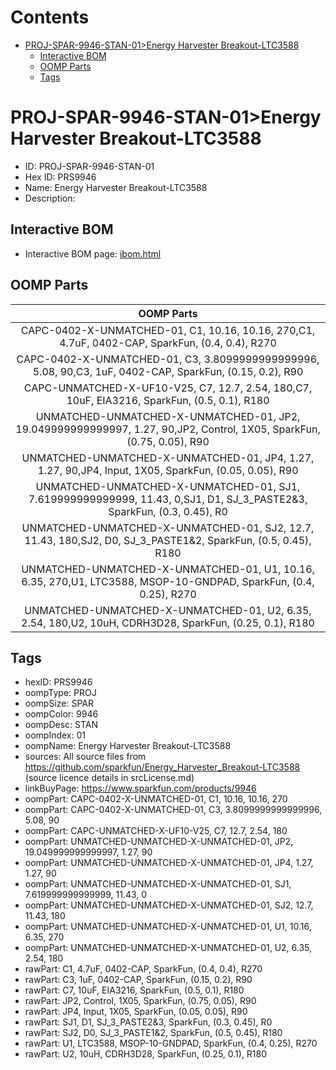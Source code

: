 



Contents
========

* [PROJ-SPAR-9946-STAN-01>Energy Harvester Breakout-LTC3588](#proj-spar-9946-stan-01energy-harvester-breakout-ltc3588)
	* [Interactive BOM](#interactive-bom)
	* [OOMP Parts](#oomp-parts)
	* [Tags](#tags)

# PROJ-SPAR-9946-STAN-01>Energy Harvester Breakout-LTC3588

- ID: PROJ-SPAR-9946-STAN-01
- Hex ID: PRS9946
- Name: Energy Harvester Breakout-LTC3588
- Description: 

## Interactive BOM

- Interactive BOM page: [ibom.html](kicad/bom/ibom.html)

## OOMP Parts
  

|OOMP Parts|
| :---: |
|CAPC-0402-X-UNMATCHED-01, C1, 10.16, 10.16, 270,C1, 4.7uF, 0402-CAP, SparkFun, (0.4, 0.4), R270|
|CAPC-0402-X-UNMATCHED-01, C3, 3.8099999999999996, 5.08, 90,C3, 1uF, 0402-CAP, SparkFun, (0.15, 0.2), R90|
|CAPC-UNMATCHED-X-UF10-V25, C7, 12.7, 2.54, 180,C7, 10uF, EIA3216, SparkFun, (0.5, 0.1), R180|
|UNMATCHED-UNMATCHED-X-UNMATCHED-01, JP2, 19.049999999999997, 1.27, 90,JP2, Control, 1X05, SparkFun, (0.75, 0.05), R90|
|UNMATCHED-UNMATCHED-X-UNMATCHED-01, JP4, 1.27, 1.27, 90,JP4, Input, 1X05, SparkFun, (0.05, 0.05), R90|
|UNMATCHED-UNMATCHED-X-UNMATCHED-01, SJ1, 7.619999999999999, 11.43, 0,SJ1, D1, SJ_3_PASTE2&3, SparkFun, (0.3, 0.45), R0|
|UNMATCHED-UNMATCHED-X-UNMATCHED-01, SJ2, 12.7, 11.43, 180,SJ2, D0, SJ_3_PASTE1&2, SparkFun, (0.5, 0.45), R180|
|UNMATCHED-UNMATCHED-X-UNMATCHED-01, U1, 10.16, 6.35, 270,U1, LTC3588, MSOP-10-GNDPAD, SparkFun, (0.4, 0.25), R270|
|UNMATCHED-UNMATCHED-X-UNMATCHED-01, U2, 6.35, 2.54, 180,U2, 10uH, CDRH3D28, SparkFun, (0.25, 0.1), R180|

## Tags

- hexID: PRS9946
- oompType: PROJ
- oompSize: SPAR
- oompColor: 9946
- oompDesc: STAN
- oompIndex: 01
- oompName: Energy Harvester Breakout-LTC3588
- sources: All source files from https://github.com/sparkfun/Energy_Harvester_Breakout-LTC3588 (source licence details in srcLicense.md)
- linkBuyPage: https://www.sparkfun.com/products/9946
- oompPart: CAPC-0402-X-UNMATCHED-01, C1, 10.16, 10.16, 270
- oompPart: CAPC-0402-X-UNMATCHED-01, C3, 3.8099999999999996, 5.08, 90
- oompPart: CAPC-UNMATCHED-X-UF10-V25, C7, 12.7, 2.54, 180
- oompPart: UNMATCHED-UNMATCHED-X-UNMATCHED-01, JP2, 19.049999999999997, 1.27, 90
- oompPart: UNMATCHED-UNMATCHED-X-UNMATCHED-01, JP4, 1.27, 1.27, 90
- oompPart: UNMATCHED-UNMATCHED-X-UNMATCHED-01, SJ1, 7.619999999999999, 11.43, 0
- oompPart: UNMATCHED-UNMATCHED-X-UNMATCHED-01, SJ2, 12.7, 11.43, 180
- oompPart: UNMATCHED-UNMATCHED-X-UNMATCHED-01, U1, 10.16, 6.35, 270
- oompPart: UNMATCHED-UNMATCHED-X-UNMATCHED-01, U2, 6.35, 2.54, 180
- rawPart: C1, 4.7uF, 0402-CAP, SparkFun, (0.4, 0.4), R270
- rawPart: C3, 1uF, 0402-CAP, SparkFun, (0.15, 0.2), R90
- rawPart: C7, 10uF, EIA3216, SparkFun, (0.5, 0.1), R180
- rawPart: JP2, Control, 1X05, SparkFun, (0.75, 0.05), R90
- rawPart: JP4, Input, 1X05, SparkFun, (0.05, 0.05), R90
- rawPart: SJ1, D1, SJ_3_PASTE2&3, SparkFun, (0.3, 0.45), R0
- rawPart: SJ2, D0, SJ_3_PASTE1&2, SparkFun, (0.5, 0.45), R180
- rawPart: U1, LTC3588, MSOP-10-GNDPAD, SparkFun, (0.4, 0.25), R270
- rawPart: U2, 10uH, CDRH3D28, SparkFun, (0.25, 0.1), R180
